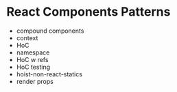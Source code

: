 # React Components Patterns

- compound components
- context
- HoC
- namespace
- HoC w refs
- HoC testing
- hoist-non-react-statics
- render props

